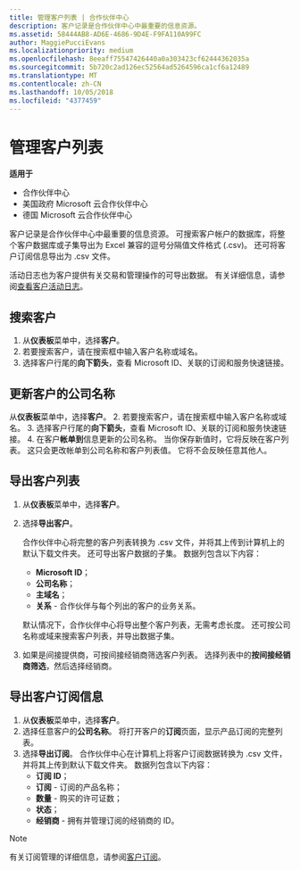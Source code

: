 ```yaml
---
title: 管理客户列表 | 合作伙伴中心
description: 客户记录是合作伙伴中心中最重要的信息资源。
ms.assetid: 58444AB8-AD6E-4686-9D4E-F9FA110A99FC
author: MaggiePucciEvans
ms.localizationpriority: medium
ms.openlocfilehash: 8eeaff75547426440a0a303423cf62444362035a
ms.sourcegitcommit: 5b720c2ad126ec52564ad5264596ca1cf6a12489
ms.translationtype: MT
ms.contentlocale: zh-CN
ms.lasthandoff: 10/05/2018
ms.locfileid: "4377459"
---
```

# <a name="manage-your-customer-list"></a>管理客户列表

**适用于**

-  合作伙伴中心
-  美国政府 Microsoft 云合作伙伴中心
-  德国 Microsoft 云合作伙伴中心

客户记录是合作伙伴中心中最重要的信息资源。 可搜索客户帐户的数据库，将整个客户数据库或子集导出为 Excel 兼容的逗号分隔值文件格式 (.csv)。 还可将客户订阅信息导出为 .csv 文件。

活动日志也为客户提供有关交易和管理操作的可导出数据。 有关详细信息，请参阅[查看客户活动日志](activity-logs.md)。


## <a name="search-for-a-customer"></a>搜索客户

1.  从**仪表板**菜单中，选择**客户**。
2.  若要搜索客户，请在搜索框中输入客户名称或域名。
3.  选择客户行尾的**向下箭头**，查看 Microsoft ID、关联的订阅和服务快速链接。

## <a name="update-a-customers-company-name"></a>更新客户的公司名称

从**仪表板**菜单中，选择**客户**。
2.  若要搜索客户，请在搜索框中输入客户名称或域名。
3.  选择客户行尾的**向下箭头**，查看 Microsoft ID、关联的订阅和服务快速链接。
4.  在客户**帐单到**信息更新的公司名称。 当你保存新值时，它将反映在客户列表。 这只会更改帐单到公司名称和客户列表值。 它将不会反映任意其他人。

## <a name="export-your-customer-list"></a>导出客户列表

1.  从**仪表板**菜单中，选择**客户**。
2.  选择**导出客户**。

    合作伙伴中心将完整的客户列表转换为 .csv 文件，并将其上传到计算机上的默认下载文件夹。 还可导出客户数据的子集。 数据列包含以下内容：

    -   **Microsoft ID**；
    -   **公司名称**；
    -   **主域名**；
    -   **关系** - 合作伙伴与每个列出的客户的业务关系。

    默认情况下，合作伙伴中心将导出整个客户列表，无需考虑长度。 还可按公司名称或域来搜索客户列表，并导出数据子集。

3.  如果是间接提供商，可按间接经销商筛选客户列表。 选择列表中的**按间接经销商筛选**，然后选择经销商。


## <a name="export-customer-subscription-information"></a>导出客户订阅信息

1.  从**仪表板**菜单中，选择**客户**。
2.  选择任意客户的**公司名称**。 将打开客户的**订阅**页面，显示产品订阅的完整列表。
3.  选择**导出订阅**。 合作伙伴中心在计算机上将客户订阅数据转换为 .csv 文件，并将其上传到默认下载文件夹。 数据列包含以下内容：
    -   **订阅 ID**；
    -   **订阅** - 订阅的产品名称；
    -   **数量** - 购买的许可证数；
    -   **状态**；
    -   **经销商** - 拥有并管理订阅的经销商的 ID。

> [!NOTE]  
> 有关订阅管理的详细信息，请参阅[客户订阅](customer-subscriptions.md)。

     

 

 



